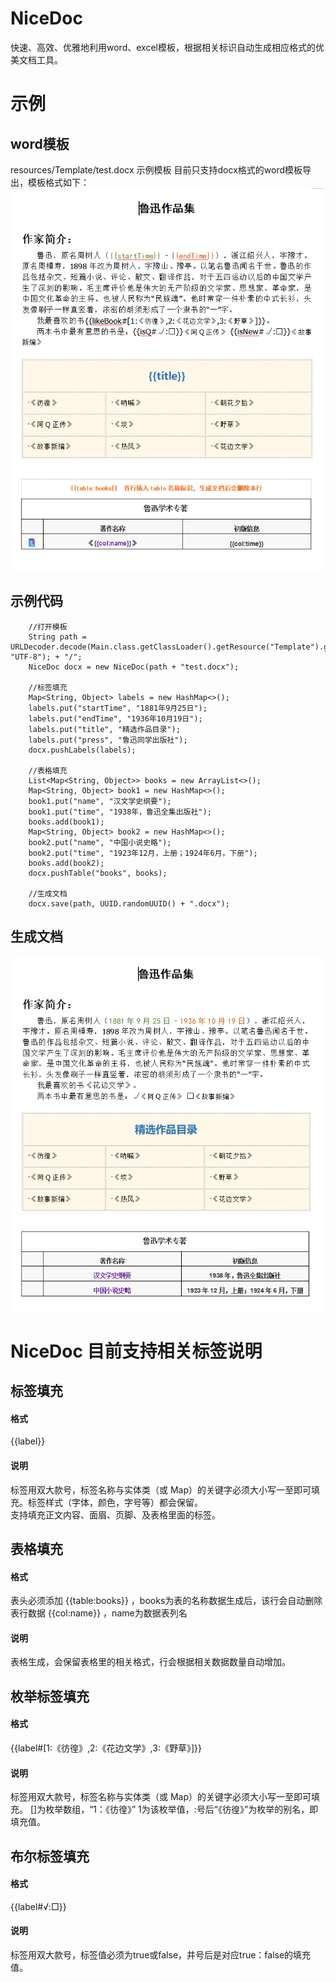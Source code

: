 # NiceDoc
快速、高效、优雅地利用word、excel模板，根据相关标识自动生成相应格式的优美文档工具。

# 示例
## word模板
resources/Template/test.docx 示例模板
目前只支持docx格式的word模板导出，模板格式如下：
![Image text](images/tem.png)
## 示例代码
        //打开模板
        String path = URLDecoder.decode(Main.class.getClassLoader().getResource("Template").getPath(), "UTF-8"); + "/";
        NiceDoc docx = new NiceDoc(path + "test.docx");
        
        //标签填充
        Map<String, Object> labels = new HashMap<>();
        labels.put("startTime", "1881年9月25日");
        labels.put("endTime", "1936年10月19日");
        labels.put("title", "精选作品目录");
        labels.put("press", "鲁迅同学出版社");
        docx.pushLabels(labels);

        //表格填充
        List<Map<String, Object>> books = new ArrayList<>();
        Map<String, Object> book1 = new HashMap<>();
        book1.put("name", "汉文学史纲要");
        book1.put("time", "1938年，鲁迅全集出版社");
        books.add(book1);
        Map<String, Object> book2 = new HashMap<>();
        book2.put("name", "中国小说史略");
        book2.put("time", "1923年12月，上册；1924年6月，下册");
        books.add(book2);
        docx.pushTable("books", books);

        //生成文档
        docx.save(path, UUID.randomUUID() + ".docx");
## 生成文档
![Image text](images/res.png)
# NiceDoc 目前支持相关标签说明
## 标签填充
#### 格式
{{label}} 
#### 说明
标签用双大款号，标签名称与实体类（或 Map）的关键字必须大小写一至即可填充。标签样式（字体，颜色，字号等）都会保留。
</br>支持填充正文内容、面眉、页脚、及表格里面的标签。
## 表格填充
#### 格式
表头必须添加 {{table:books}} ，books为表的名称数据生成后，该行会自动删除
</br>表行数据 {{col:name}} ，name为数据表列名
#### 说明
表格生成，会保留表格里的相关格式，行会根据相关数据数量自动增加。

## 枚举标签填充
#### 格式
{{label#[1:《彷徨》,2:《花边文学》,3:《野草》]}}
#### 说明
标签用双大款号，标签名称与实体类（或 Map）的关键字必须大小写一至即可填充。
[]为枚举数组，“1：《彷徨》” 1为该枚举值，:号后“《彷徨》”为枚举的别名，即填充值。

## 布尔标签填充
#### 格式
{{label#√:□}}
#### 说明
标签用双大款号，标签值必须为true或false，井号后是对应true：false的填充值。




